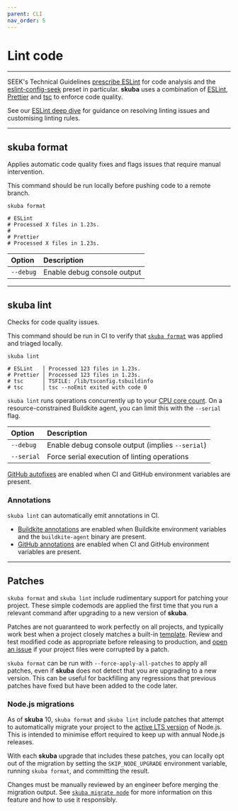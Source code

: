 ```yaml
---
parent: CLI
nav_order: 5
---
```


# Lint code

---

SEEK's Technical Guidelines [prescribe ESLint] for code analysis and the [eslint-config-seek] preset in particular.
**skuba** uses a combination of [ESLint], [Prettier] and [tsc] to enforce code quality.

See our [ESLint deep dive] for guidance on resolving linting issues and customising linting rules.

---

## skuba format

Applies automatic code quality fixes and flags issues that require manual intervention.

This command should be run locally before pushing code to a remote branch.

```shell
skuba format

# ESLint
# Processed X files in 1.23s.
#
# Prettier
# Processed X files in 1.23s.
```

| Option    | Description                 |
| :-------- | :-------------------------- |
| `--debug` | Enable debug console output |

---

## skuba lint

Checks for code quality issues.

This command should be run in CI to verify that [`skuba format`] was applied and triaged locally.

```shell
skuba lint

# ESLint   │ Processed 123 files in 1.23s.
# Prettier │ Processed 123 files in 1.23s.
# tsc      │ TSFILE: /lib/tsconfig.tsbuildinfo
# tsc      │ tsc --noEmit exited with code 0
```

`skuba lint` runs operations concurrently up to your [CPU core count].
On a resource-constrained Buildkite agent,
you can limit this with the `--serial` flag.

| Option     | Description                                      |
| :--------- | :----------------------------------------------- |
| `--debug`  | Enable debug console output (implies `--serial`) |
| `--serial` | Force serial execution of linting operations     |

[GitHub autofixes] are enabled when CI and GitHub environment variables are present.

### Annotations

`skuba lint` can automatically emit annotations in CI.

- [Buildkite annotations] are enabled when Buildkite environment variables and the `buildkite-agent` binary are present.
- [GitHub annotations] are enabled when CI and GitHub environment variables are present.

---

## Patches

`skuba format` and `skuba lint` include rudimentary support for patching your project.
These simple codemods are applied the first time that you run a relevant command after upgrading to a new version of **skuba**.

Patches are not guaranteed to work perfectly on all projects,
and typically work best when a project closely matches a built-in [template].
Review and test modified code as appropriate before releasing to production,
and [open an issue](https://github.com/seek-oss/skuba/issues/new) if your project files were corrupted by a patch.

`skuba format` can be run with `--force-apply-all-patches` to apply all patches, even if **skuba** does not detect that you are upgrading to a new version.
This can be useful for backfilling any regressions that previous patches have fixed but have been added to the code later.

### Node.js migrations

As of **skuba** 10,
`skuba format` and `skuba lint` include patches that attempt to automatically migrate your project to the [active LTS version] of Node.js.
This is intended to minimise effort required to keep up with annual Node.js releases.

With each **skuba** upgrade that includes these patches,
you can locally opt out of the migration by setting the `SKIP_NODE_UPGRADE` environment variable, running `skuba format`, and committing the result.

Changes must be manually reviewed by an engineer before merging the migration output.
See [`skuba migrate node`] for more information on this feature and how to use it responsibly.

[`skuba format`]: #skuba-format
[`skuba migrate node`]: ./migrate.md#skuba-migrate-node
[active LTS version]: https://nodejs.org/en/about/previous-releases#nodejs-releases
[Buildkite annotations]: ../deep-dives/buildkite.md#buildkite-annotations
[CPU core count]: https://nodejs.org/api/os.html#os_os_cpus
[eslint deep dive]: ../deep-dives/eslint.md
[eslint-config-seek]: https://github.com/seek-oss/eslint-config-seek
[ESLint]: https://eslint.org/
[GitHub annotations]: ../deep-dives/github.md#github-annotations
[GitHub autofixes]: ../deep-dives/github.md#github-autofixes
[prescribe ESLint]: https://myseek.atlassian.net/wiki/spaces/AA/pages/2358346041/#TypeScript
[Prettier]: https://prettier.io/
[template]: ../templates/index.md
[tsc]: https://www.typescriptlang.org/docs/handbook/compiler-options.html
